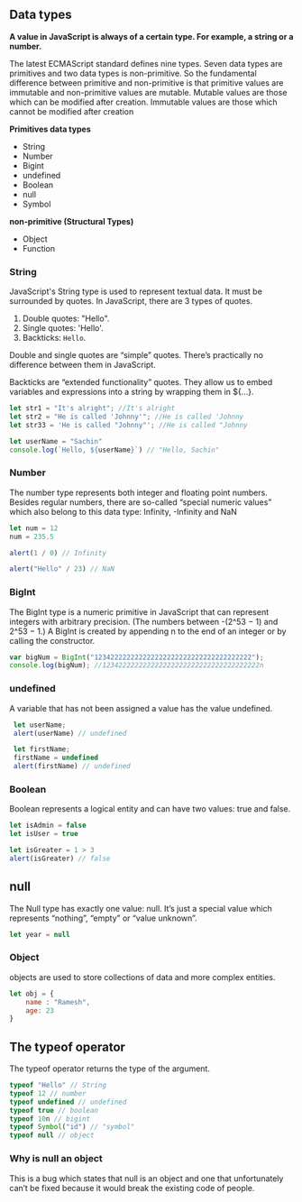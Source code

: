 ## Data types

**A value in JavaScript is always of a certain type. For example, a string or a number.**

The latest ECMAScript standard defines nine types. Seven data types are primitives and two data types is non-primitive. So the fundamental difference between primitive and non-primitive is that primitive values are immutable and non-primitive values are mutable.
Mutable values are those which can be modified after creation.
Immutable values are those which cannot be modified after creation

**Primitives data types**

* String
* Number
* Bigint
* undefined 
* Boolean
* null 
* Symbol

**non-primitive (Structural Types)** 

* Object 
* Function

### String

  JavaScript's String type is used to represent textual data. It must be surrounded by quotes.
  In JavaScript, there are 3 types of quotes.

1. Double quotes: "Hello".
2. Single quotes: 'Hello'.
3. Backticks: `Hello`.

Double and single quotes are “simple” quotes. There’s practically no difference between them in JavaScript.

Backticks are “extended functionality” quotes. They allow us to embed variables and expressions into a string by wrapping them in ${…}.

```js
let str1 = "It's alright"; //It's alright
let str2 = "He is called 'Johnny'"; //He is called 'Johnny
let str33 = 'He is called "Johnny"'; //He is called "Johnny

let userName = "Sachin"
console.log(`Hello, ${userName}`) // "Hello, Sachin"
```

### Number

The number type represents both integer and floating point numbers.
Besides regular numbers, there are so-called “special numeric values” which also belong to this data type: Infinity, -Infinity and NaN

```js
let num = 12
num = 235.5

alert(1 / 0) // Infinity

alert("Hello" / 23) // NaN
```

### BigInt

The BigInt type is a numeric primitive in JavaScript that can represent integers with arbitrary precision.  (The numbers between -(2^53 − 1) and 2^53 − 1.)
A BigInt is created by appending n to the end of an integer or by calling the constructor.

```js
var bigNum = BigInt("123422222222222222222222222222222222222");
console.log(bigNum); //123422222222222222222222222222222222222n
```

### undefined

A variable that has not been assigned a value has the value undefined.

```js
 let userName;
 alert(userName) // undefined

 let firstName; 
 firstName = undefined
 alert(firstName) // undefined
 ```

 
###  Boolean

Boolean represents a logical entity and can have two values: true and false. 

```js
let isAdmin = false
let isUser = true

let isGreater = 1 > 3 
alert(isGreater) // false
```


## null

The Null type has exactly one value: null. It’s just a special value which represents “nothing”, “empty” or “value unknown”.

```js
let year = null
```

### Object

objects are used to store collections of data and more complex entities.

```js
let obj = {
    name : "Ramesh",
    age: 23
}
```

## The typeof operator

The typeof operator returns the type of the argument.

```js
typeof "Hello" // String
typeof 12 // number
typeof undefined // undefined
typeof true // boolean
typeof 10n // bigint
typeof Symbol("id") // "symbol"
typeof null // object
```

### Why is null an object

This is a bug which states that null is an object and one that unfortunately can’t be fixed because it would break the existing code of people.
